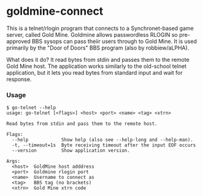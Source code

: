 # goldmine-connect

This is a telnet/rlogin program that connects to a Synchronet-based game server, called Gold Mine. Goldmine allows passwordless RLOGIN so pre-approved BBS sysops can pass theiir users through to Gold Mine. It is used primarily by the "Door of Doors" BBS program (also by robbiew/aLPHA).

What does it do? It read bytes from stdin and passes them to the remote Gold Mine host. The application works similarly to the old-school telnet application, but it lets you read bytes from standard input and wait for response.

### Usage

```
$ go-telnet --help
usage: go-telnet [<flags>] <host> <port> <name> <tag> <xtrn>

Read bytes from stdin and pass them to the remote host.

Flags:
  --help            Show help (also see --help-long and --help-man).
  -t, --timeout=1s  Byte receiving timeout after the input EOF occurs
  --version         Show application version.

Args:
  <host>  GoldMine host adddress
  <port>  Goldmine rlogin port
  <name>  Username to connect as
  <tag>   BBS tag (no brackets)
  <xtrn>  Gold Mine xtrn code
```
